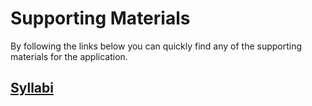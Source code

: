 # Supporting Materials

By following the links below you can quickly find any of the supporting materials for the application.

## [Syllabi](/supporting_materials/README.md)